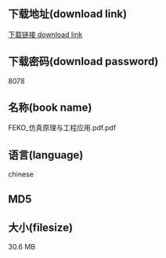 ## 下载地址(download link)
[下载链接 download link](https://tutu365.netlify.app/?s=FEKO_%E4%BB%BF%E7%9C%9F%E5%8E%9F%E7%90%86%E4%B8%8E%E5%B7%A5%E7%A8%8B%E5%BA%94%E7%94%A8.pdf)

## 下载密码(download password)
8078

## 名称(book name)
FEKO_仿真原理与工程应用.pdf.pdf

## 语言(language)
chinese

## MD5


## 大小(filesize)
30.6 MB
